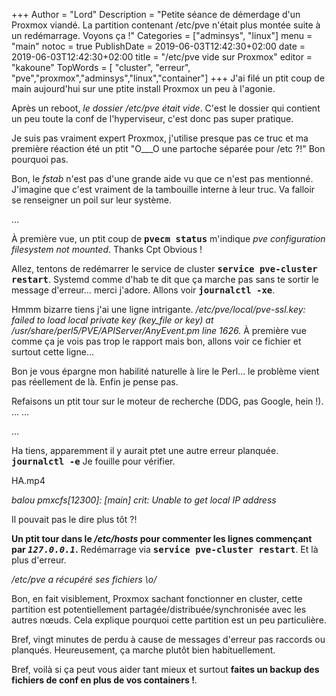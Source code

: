 +++
Author = "Lord"
Description = "Petite séance de démerdage d'un Proxmox viandé. La partition contenant /etc/pve n'était plus montée suite à un redémarrage. Voyons ça !"
Categories = ["adminsys", "linux"]
menu = "main"
notoc = true
PublishDate = 2019-06-03T12:42:30+02:00
date = 2019-06-03T12:42:30+02:00
title = "/etc/pve vide sur Proxmox"
editor = "kakoune"
TopWords = [  "cluster", "erreur", "pve","proxmox","adminsys","linux","container"]
+++
J'ai filé un ptit coup de main aujourd'hui sur une ptite install Proxmox un peu à l'agonie.

Après un reboot, *le dossier /etc/pve était vide*.
C'est le dossier qui contient un peu toute la conf de l'hyperviseur, c'est donc pas super pratique.

Je suis pas vraiment expert Proxmox, j'utilise presque pas ce truc et ma première réaction été un ptit "O___O une partoche séparée pour /etc ?!"
Bon pourquoi pas.

Bon, le *fstab* n'est pas d'une grande aide vu que ce n'est pas mentionné.
J'imagine que c'est vraiment de la tambouille interne à leur truc.
Va falloir se renseigner un poil sur leur système.

…

À première vue, un ptit coup de **<kbd>pvecm status</kbd>** m'indique *pve configuration filesystem not mounted*.
Thanks Cpt Obvious !

Allez, tentons de redémarrer le service de cluster **<kbd>service pve-cluster restart</kbd>**.
Systemd comme d'hab te dit que ça marche pas sans te sortir le message d'erreur… merci j'adore.
Allons voir **<kbd>journalctl -xe</kbd>**.

Hmmm bizarre tiens j'ai une ligne intrigante.
*/etc/pve/local/pve-ssl.key: failed to load local private key (key_file or key) at /usr/share/perl5/PVE/APIServer/AnyEvent.pm line 1626.*
À première vue comme ça je vois pas trop le rapport mais bon, allons voir ce fichier et surtout cette ligne…

Bon je vous épargne mon habilité naturelle à lire le Perl… le problème vient pas réellement de là.
Enfin je pense pas.

Refaisons un ptit tour sur le moteur de recherche (DDG, pas Google, hein !).
…
…

…

Ha tiens, apparemment il y aurait ptet une autre erreur planquée.
**<kbd>journalctl -e</kbd>**
Je fouille pour vérifier.

HA.mp4 

*balou pmxcfs[12300]: [main] crit: Unable to get local IP address*

Il pouvait pas le dire plus tôt ?!

**Un ptit tour dans le */etc/hosts* pour commenter les lignes commençant par *<kbd>127.0.0.1</kbd>*.**
Redémarrage via **<kbd>service pve-cluster restart</kbd>**.
Et là plus d'erreur.

*/etc/pve a récupéré ses fichiers \o/*

Bon, en fait visiblement, Proxmox sachant fonctionner en cluster, cette partition est potentiellement partagée/distribuée/synchronisée avec les autres nœuds.
Cela explique pourquoi cette partition est un peu particulière.

Bref, vingt minutes de perdu à cause de messages d'erreur pas raccords ou planqués.
Heureusement, ça marche plutôt bien habituellement.

Bref, voilà si ça peut vous aider tant mieux et surtout **faites un backup des fichiers de conf en plus de vos containers !**.
